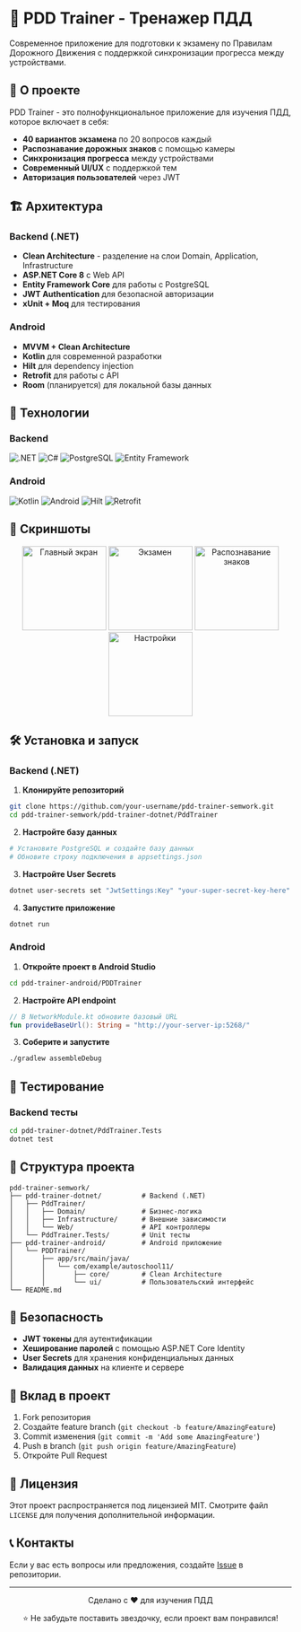 # 🚗 PDD Trainer - Тренажер ПДД

Современное приложение для подготовки к экзамену по Правилам Дорожного Движения с поддержкой синхронизации прогресса между устройствами.

## 📱 О проекте

PDD Trainer - это полнофункциональное приложение для изучения ПДД, которое включает в себя:
- **40 вариантов экзамена** по 20 вопросов каждый
- **Распознавание дорожных знаков** с помощью камеры
- **Синхронизация прогресса** между устройствами
- **Современный UI/UX** с поддержкой тем
- **Авторизация пользователей** через JWT

## 🏗️ Архитектура

### Backend (.NET)
- **Clean Architecture** - разделение на слои Domain, Application, Infrastructure
- **ASP.NET Core 8** с Web API
- **Entity Framework Core** для работы с PostgreSQL
- **JWT Authentication** для безопасной авторизации
- **xUnit + Moq** для тестирования

### Android
- **MVVM + Clean Architecture** 
- **Kotlin** для современной разработки
- **Hilt** для dependency injection
- **Retrofit** для работы с API
- **Room** (планируется) для локальной базы данных

## 🚀 Технологии

### Backend
![.NET](https://img.shields.io/badge/.NET-8.0-512BD4?style=for-the-badge&logo=.net&logoColor=white)
![C#](https://img.shields.io/badge/C%23-239120?style=for-the-badge&logo=c-sharp&logoColor=white)
![PostgreSQL](https://img.shields.io/badge/PostgreSQL-316192?style=for-the-badge&logo=postgresql&logoColor=white)
![Entity Framework](https://img.shields.io/badge/Entity_Framework-512BD4?style=for-the-badge&logo=.net&logoColor=white)

### Android
![Kotlin](https://img.shields.io/badge/Kotlin-0095D5?style=for-the-badge&logo=kotlin&logoColor=white)
![Android](https://img.shields.io/badge/Android-3DDC84?style=for-the-badge&logo=android&logoColor=white)
![Hilt](https://img.shields.io/badge/Hilt-4285F4?style=for-the-badge&logo=google&logoColor=white)
![Retrofit](https://img.shields.io/badge/Retrofit-4285F4?style=for-the-badge&logo=google&logoColor=white)

## 📸 Скриншоты

<div align="center">
  <img src="https://via.placeholder.com/300x600/4CAF50/FFFFFF?text=Главный+экран" alt="Главный экран" width="150"/>
  <img src="https://via.placeholder.com/300x600/2196F3/FFFFFF?text=Экзамен" alt="Экзамен" width="150"/>
  <img src="https://via.placeholder.com/300x600/FF9800/FFFFFF?text=Распознавание+знаков" alt="Распознавание знаков" width="150"/>
  <img src="https://via.placeholder.com/300x600/9C27B0/FFFFFF?text=Настройки" alt="Настройки" width="150"/>
</div>

## 🛠️ Установка и запуск

### Backend (.NET)

1. **Клонируйте репозиторий**
```bash
git clone https://github.com/your-username/pdd-trainer-semwork.git
cd pdd-trainer-semwork/pdd-trainer-dotnet/PddTrainer
```

2. **Настройте базу данных**
```bash
# Установите PostgreSQL и создайте базу данных
# Обновите строку подключения в appsettings.json
```

3. **Настройте User Secrets**
```bash
dotnet user-secrets set "JwtSettings:Key" "your-super-secret-key-here"
```

4. **Запустите приложение**
```bash
dotnet run
```

### Android

1. **Откройте проект в Android Studio**
```bash
cd pdd-trainer-android/PDDTrainer
```

2. **Настройте API endpoint**
```kotlin
// В NetworkModule.kt обновите базовый URL
fun provideBaseUrl(): String = "http://your-server-ip:5268/"
```

3. **Соберите и запустите**
```bash
./gradlew assembleDebug
```

## 🧪 Тестирование

### Backend тесты
```bash
cd pdd-trainer-dotnet/PddTrainer.Tests
dotnet test
```

## 📁 Структура проекта

```
pdd-trainer-semwork/
├── pdd-trainer-dotnet/          # Backend (.NET)
│   ├── PddTrainer/
│   │   ├── Domain/              # Бизнес-логика
│   │   ├── Infrastructure/      # Внешние зависимости
│   │   └── Web/                 # API контроллеры
│   └── PddTrainer.Tests/        # Unit тесты
├── pdd-trainer-android/         # Android приложение
│   └── PDDTrainer/
│       ├── app/src/main/java/
│       │   └── com/example/autoschool11/
│       │       ├── core/        # Clean Architecture
│       │       └── ui/          # Пользовательский интерфейс
└── README.md
```

## 🔐 Безопасность

- **JWT токены** для аутентификации
- **Хеширование паролей** с помощью ASP.NET Core Identity
- **User Secrets** для хранения конфиденциальных данных
- **Валидация данных** на клиенте и сервере

## 🤝 Вклад в проект

1. Fork репозитория
2. Создайте feature branch (`git checkout -b feature/AmazingFeature`)
3. Commit изменения (`git commit -m 'Add some AmazingFeature'`)
4. Push в branch (`git push origin feature/AmazingFeature`)
5. Откройте Pull Request

## 📄 Лицензия

Этот проект распространяется под лицензией MIT. Смотрите файл `LICENSE` для получения дополнительной информации.

## 📞 Контакты

Если у вас есть вопросы или предложения, создайте [Issue](https://github.com/your-username/pdd-trainer-semwork/issues) в репозитории.

---

<div align="center">
  <p>Сделано с ❤️ для изучения ПДД</p>
  <p>⭐ Не забудьте поставить звездочку, если проект вам понравился!</p>
</div> 
